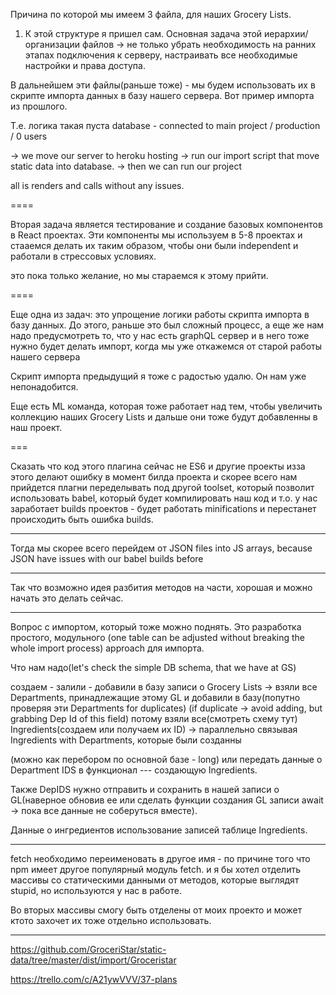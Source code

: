 

Причина по которой мы имеем 3 файла, для наших Grocery Lists.

1) К этой структуре я пришел сам. Основная задача этой иерархии/организации файлов ->
не только убрать необходимость на ранних этапах подключения к серверу, настраивать все необходимые настройки и права доступа.

В дальнейшем эти файлы(раньше тоже) - мы будем использовать их в скрипте импорта данных в базу нашего сервера.
Вот пример импорта из прошлого.

Т.е. логика  такая
пуста database - connected to main project /  production / 0 users

-> we move our server to heroku hosting
  -> run our import script that move static data into database.
  -> then we can run our project

  all is renders and calls without any issues.


  ====

  Вторая задача
  является тестирование и создание базовых компонентов в React проектах.
  Эти компоненты мы используем в 5-8 проектах и стааемся делать их таким образом, чтобы они были independent и работали
  в стрессовых условиях.

  это пока только желание, но мы стараемся к этому прийти.

====

  Еще одна из задач: это упрощение логики работы скрипта импорта в базу данных.
  До этого, раньше это был сложный процесс, а еще же нам надо предусмотреть то, что у нас есть graphQL сервер и в него тоже нужно будет делать импорт, когда мы уже откажемся от старой работы нашего сервера


  Скрипт импорта предыдущий я тоже с радостью удалю. Он нам уже непонадобится.

  Еще есть ML команда, которая тоже работает над тем, чтобы увеличить коллекцию наших
  Grocery Lists и дальше они тоже будут добавленны в наш проект.



  ===


  Сказать что код этого плагина сейчас не ES6 и другие проекты изза этого делают ошибку в момент билда проекта и скорее
  всего нам прийдется плагни переделывать под другой toolset, который позволит использовать babel,
  который будет компилировать наш код и т.о. у нас заработает builds проектов - будет работать minifications
  и перестанет происходить быть ошибка builds.

------
  Тогда мы скорее всего перейдем от JSON files into JS arrays, because JSON have issues with our babel builds before

  -----

  Так что возможно идея разбития методов на части, хорошая и можно начать это делать сейчас.

  ----


  Вопрос с импортом, который тоже можно поднять.
  Это разработка простого, модульного (one table can be adjusted without breaking the whole import process)
  approach для импорта.

  Что нам надо(let's check the simple DB schema, that we have at GS)

  создаем - залили - добавили в базу записи о Grocery Lists ->
   взяли все Departments, принадлежащие этому GL и добавили в базу(попутно проверяя эти Departments for duplicates)
   (if duplicate -> avoid adding, but grabbing Dep Id of this field)
   потому взяли все(смотреть схему тут) Ingredients(создаем или получаем их ID) ->
   параллельно связывая Ingredients with Departments, которые были созданны


  (можно как перебором по основной базе - long) или передать данные о Department IDS в функционал ---
  создающую Ingredients.


  Также DepIDS нужно отправить и сохранить в нашей записи о GL(наверное обновив ее или сделать функции создания GL записи
  await -> пока все данные не соберуться вместе).

  Данные о ингредиентов использование записей таблице Ingredients.



---


fetch необходимо переименовать в другое имя - по причине того что npm имеет другое популярный модуль fetch.
и я бы хотел отделить массивы со статическими данными от методов, которые выглядят stupid, но используются у нас в работе.

Во вторых массивы смогу быть отделены от моих проекто и может ктото захочет их тоже отдельно использовать.


---

https://github.com/GroceriStar/static-data/tree/master/dist/import/Groceristar

https://trello.com/c/A21ywVVV/37-plans
